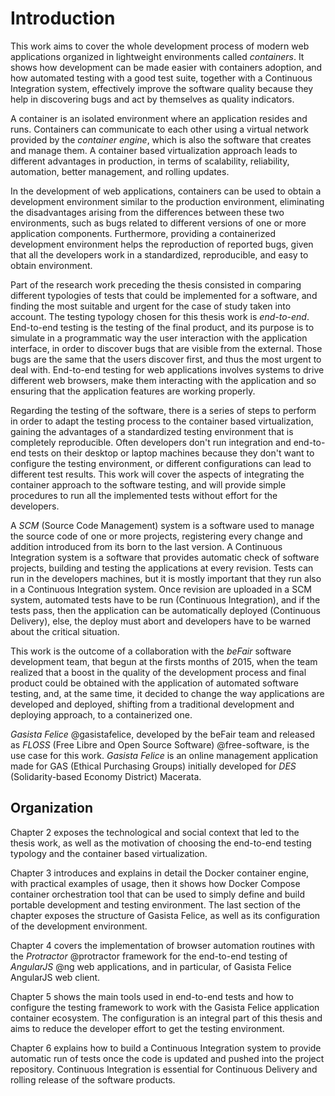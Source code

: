 # Introduction

This work aims to cover the whole development process of modern web applications
organized in lightweight environments called *containers*. It shows how
development can be made easier with containers adoption, and how automated
testing with a good test suite, together with a Continuous Integration system,
effectively improve the software quality because they help in discovering bugs
and act by themselves as quality indicators.

A container is an isolated environment where an application resides and runs.
Containers can communicate to each other using a virtual network provided by the
*container engine*, which is also the software that creates and manage them. A
container based virtualization approach leads to different advantages in
production, in terms of scalability, reliability, automation, better management,
and rolling updates.

In the development of web applications, containers can be used to obtain a
development environment similar to the production environment, eliminating the
disadvantages arising from the differences between these two environments, such
as bugs related to different versions of one or more application components.
Furthermore, providing a containerized development environment helps the
reproduction of reported bugs, given that all the developers work in a
standardized, reproducible, and easy to obtain environment.

Part of the research work preceding the thesis consisted in comparing different
typologies of tests that could be implemented for a software, and finding the
most suitable and urgent for the case of study taken into account. The testing
typology chosen for this thesis work is *end-to-end*. End-to-end testing is the
testing of the final product, and its purpose is to simulate in a programmatic
way the user interaction with the application interface, in order to discover
bugs that are visible from the external. Those bugs are the same that the users
discover first, and thus the most urgent to deal with. End-to-end testing for
web applications involves systems to drive different web browsers, make them
interacting with the application and so ensuring that the application features
are working properly.

Regarding the testing of the software, there is a series of steps to perform in
order to adapt the testing process to the container based virtualization,
gaining the advantages of a standardized testing environment that is completely
reproducible. Often developers don't run integration and end-to-end tests on
their desktop or laptop machines because they don't want to configure the
testing environment, or different configurations can lead to different test
results. This work will cover the aspects of integrating the container approach
to the software testing, and will provide simple procedures to run all the
implemented tests without effort for the developers.

A *SCM* (Source Code Management) system is a software used to manage the source
code of one or more projects, registering every change and addition introduced
from its born to the last version. A Continuous Integration system is a software
that provides automatic check of software projects, building and testing the
applications at every revision. Tests can run in the developers machines, but it
is mostly important that they run also in a Continuous Integration system. Once
revision are uploaded in a SCM system, automated tests have to be run
(Continuous Integration), and if the tests pass, then the application can be
automatically deployed (Continuous Delivery), else, the deploy must abort and
developers have to be warned about the critical situation.

This work is the outcome of a collaboration with the *beFair* software development
team, that begun at the firsts months of 2015, when the team realized that
a boost in the quality of the development process and final product could be
obtained with the application of automated software testing, and, at the same
time, it decided to change the way applications are developed and deployed,
shifting from a traditional development and deploying approach, to a
containerized one.

*Gasista Felice* @gasistafelice, developed by the beFair team and released as
*FLOSS* (Free Libre and Open Source Software) @free-software, is the use case
for this work. *Gasista Felice* is an online management application made for GAS
(Ethical Purchasing Groups) initially developed for *DES* (Solidarity-based
Economy District) Macerata.

## Organization

Chapter 2 exposes the technological and social context that led to the thesis
work, as well as the motivation of choosing the end-to-end testing typology and
the container based virtualization.

Chapter 3 introduces and explains in detail the Docker container engine, with
practical examples of usage, then it shows how Docker Compose container
orchestration tool that can be used to simply define and build portable
development and testing environment. The last section of the chapter exposes the
structure of Gasista Felice, as well as its configuration of the development
environment.

Chapter 4 covers the implementation of browser automation routines with the
*Protractor* @protractor framework for the end-to-end testing of *AngularJS* @ng
web applications, and in particular, of Gasista Felice AngularJS web client.

Chapter 5 shows the main tools used in end-to-end tests and how to configure the
testing framework to work with the Gasista Felice application container
ecosystem. The configuration is an integral part of this thesis and aims to
reduce the developer effort to get the testing environment.

Chapter 6 explains how to build a Continuous Integration system to provide
automatic run of tests once the code is updated and pushed into the project
repository. Continuous Integration is essential for Continuous Delivery and
rolling release of the software products.
